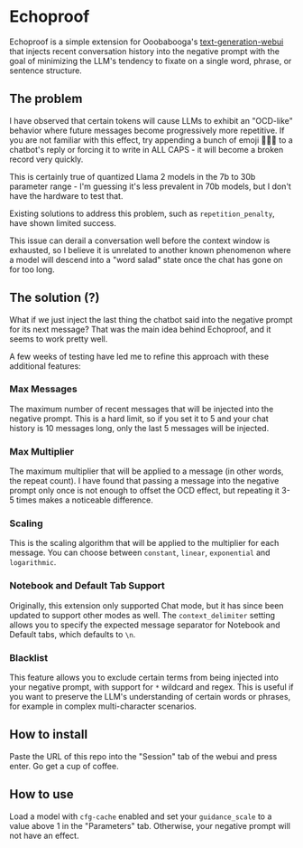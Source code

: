 # Echoproof

Echoproof is a simple extension for Ooobabooga's [text-generation-webui](https://github.com/oobabooga/text-generation-webui) that injects recent conversation history into the negative prompt with the goal of minimizing the LLM's tendency to fixate on a single word, phrase, or sentence structure.

## The problem

I have observed that certain tokens will cause LLMs to exhibit an "OCD-like" behavior where future messages become progressively more repetitive. If you are not familiar with this effect, try appending a bunch of emoji 👀😲😔 to a chatbot's reply or forcing it to write in ALL CAPS - it will become a broken record very quickly.

This is certainly true of quantized Llama 2 models in the 7b to 30b parameter range - I'm guessing it's less prevalent in 70b models, but I don't have the hardware to test that.

Existing solutions to address this problem, such as `repetition_penalty`, have shown limited success.

This issue can derail a conversation well before the context window is exhausted, so I believe it is unrelated to another known phenomenon where a model will descend into a "word salad" state once the chat has gone on for too long.

## The solution (?)

What if we just inject the last thing the chatbot said into the negative prompt for its next message? That was the main idea behind Echoproof, and it seems to work pretty well.

A few weeks of testing have led me to refine this approach with these additional features:

### Max Messages
The maximum number of recent messages that will be injected into the negative prompt. This is a hard limit, so if you set it to 5 and your chat history is 10 messages long, only the last 5 messages will be injected.

### Max Multiplier
The maximum multiplier that will be applied to a message (in other words, the repeat count). I have found that passing a message into the negative prompt only once is not enough to offset the OCD effect, but repeating it 3-5 times makes a noticeable difference.

### Scaling
This is the scaling algorithm that will be applied to the multiplier for each message. You can choose between `constant`, `linear`, `exponential` and `logarithmic`.

### Notebook and Default Tab Support

Originally, this extension only supported Chat mode, but it has since been updated to support other modes as well. The `context_delimiter` setting allows you to specify the expected message separator for Notebook and Default tabs, which defaults to `\n`.

### Blacklist

This feature allows you to exclude certain terms from being injected into your negative prompt, with support for `*` wildcard and regex. This is useful if you want to preserve the LLM's understanding of certain words or phrases, for example in complex multi-character scenarios.

## How to install

Paste the URL of this repo into the "Session" tab of the webui and press enter. Go get a cup of coffee.

## How to use

Load a model with `cfg-cache` enabled and set your `guidance_scale` to a value above 1 in the "Parameters" tab. Otherwise, your negative prompt will not have an effect.